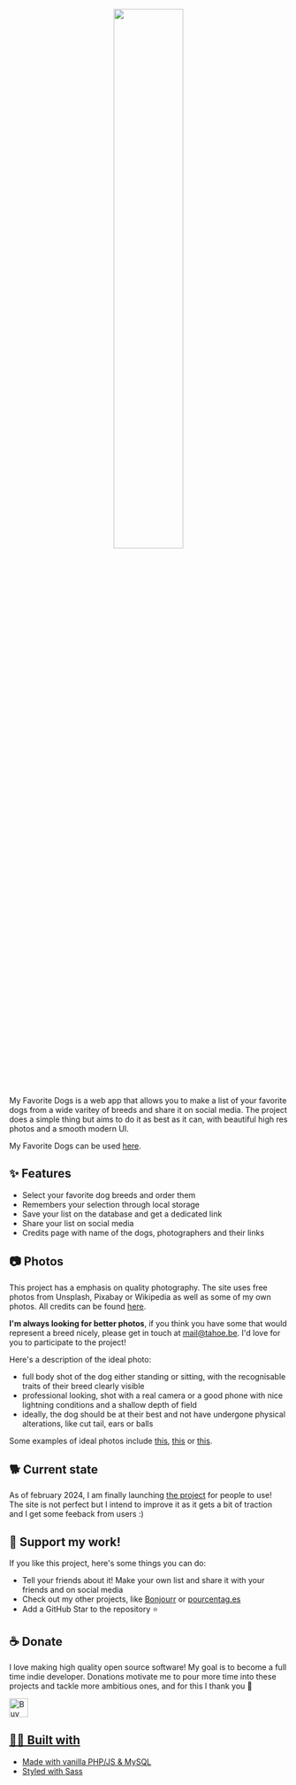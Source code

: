 <p align="center">
  <img src="https://raw.githubusercontent.com/Tahoooe/myfavoritedogs/master/src/images/logo_w.svg" width="50%"></img>
</p>

My Favorite Dogs is a web app that allows you to make a list of your favorite dogs from a wide varitey of breeds and share it on social media. The project does a simple thing but aims to do it as best as it can, with beautiful high res photos and a smooth modern UI.

My Favorite Dogs can be used [here](https://myfavoritedogs.tahoe.be/).

## ✨ Features

* Select your favorite dog breeds and order them
* Remembers your selection through local storage
* Save your list on the database and get a dedicated link
* Share your list on social media
* Credits page with name of the dogs, photographers and their links

## 📷 Photos

This project has a emphasis on quality photography. The site uses free photos from Unsplash, Pixabay or Wikipedia as well as some of my own photos. All credits can be found [here](https://myfavoritedogs.tahoe.be/credits.php).

__I'm always looking for better photos__, if you think you have some that would represent a breed nicely, please get in touch at mail@tahoe.be. I'd love for you to participate to the project! 

Here's a description of the ideal photo:
- full body shot of the dog either standing or sitting, with the recognisable traits of their breed clearly visible
- professional looking, shot with a real camera or a good phone with nice lightning conditions and a shallow depth of field
- ideally, the dog should be at their best and not have undergone physical alterations, like cut tail, ears or balls

Some examples of ideal photos include [this](https://myfavoritedogs.tahoe.be/src/images/medium/tahoe-bZYJ89REqIE-unsplash.jpg), [this](https://myfavoritedogs.tahoe.be/src/images/medium/jayalekshman-sj-UF3T6qtjelM-unsplash.jpg) or [this](https://myfavoritedogs.tahoe.be/src/images/medium/tarkan.jpg).

## 🐕 Current state

As of february 2024, I am finally launching [the project](https://myfavoritedogs.tahoe.be) for people to use! The site is not perfect but I intend to improve it as it gets a bit of traction and I get some feeback from users :)

## 🌟 Support my work!

If you like this project, here's some things you can do:
- Tell your friends about it! Make your own list and share it with your friends and on social media
- Check out my other projects, like <a href="https://bonjourr.fr/">Bonjourr</a> or <a href="https://pourcentag.es/">pourcentag.es</a>
- Add a GitHub Star to the repository ⭐️

## ☕️ Donate

I love making high quality open source software! My goal is to become a full time indie developer. Donations motivate me to pour more time into these projects and tackle more ambitious ones, and for this I thank you 🙏
<br>

<a href='https://ko-fi.com/tahoe' target='_blank'><img height='35' style='border:0px;height:34px;' src='https://uploads-ssl.webflow.com/5c14e387dab576fe667689cf/61e11d503cc13747866d338b_Button-2.png' border='0' alt='Buy Me a Coffee at ko-fi.com' />

## 🧑‍💻 Built with

* Made with vanilla PHP/JS & MySQL
* Styled with [Sass](https://sass-lang.com/guide)
